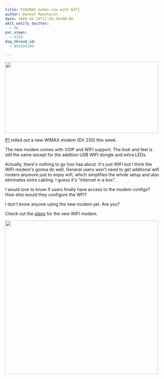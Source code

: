```yaml
---
title: P1W1MAX modem now with WIFI
author: Danesh Manoharan
date: 2009-05-14T17:03:34+00:00
aktt_notify_twitter:
  - no
pvc_views:
  - 4158
dsq_thread_id:
  - 891034180

---
```

[<img loading="lazy" class="alignnone" title="p1w1max  wifi modem" src="http://farm3.static.flickr.com/2306/3530686269_d8d679e3ef.jpg" alt="" width="500" height="232" />][1]

[P1][2] rolled out a new WIMAX modem (DV 230) this week.

The new modem comes with VOIP and WIFI support. The look and feel is still the same except for the addition USB WIFI dongle and extra LEDs.

Actually, there's nothing to go hoo haa about. It's just WIFI but I think the WIFI modem's gonna do well. General users won't need to get additonal wifi routers anymore just to enjoy wifi, which simplifies the whole setup and also eliminates extra cabling. I guess it's "internet in a box".

I would love to know if users finally have access to the modem configs? How else would they configure the WFI?

I don't know anyone using the new modem yet. Are you?

Check out the [plans][3] for the new WIFI modem.

[<img loading="lazy" class="alignnone" title="p1w1max wifi modem plans" src="http://farm3.static.flickr.com/2277/3530694575_4ccf6992cc.jpg" alt="" width="499" height="500" />][4]

 [1]: http://farm3.static.flickr.com/2306/3530686269_d8d679e3ef.jpg
 [2]: http://www.p1.com.my
 [3]: http://www.p1.com.my/wimax/packages_ref.aspx
 [4]: http://farm3.static.flickr.com/2277/3530694575_4ccf6992cc.jpg